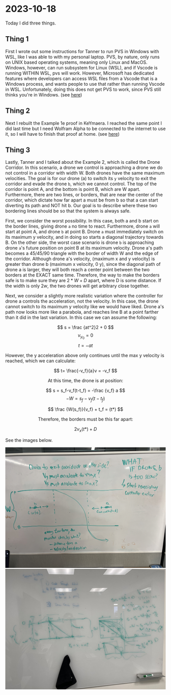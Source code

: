 # 2023-10-18

Today I did three things.

## Thing 1

First I wrote out some instructions for Tanner to run PVS in Windows with WSL,
like I was able to with my personal laptop. PVS, by nature, only runs on UNIX
based operating systems, meaning only Linux and MacOS. Windows, however, can run
subsystem for Linux (WSL), and if Vscode is running WITHIN WSL, pvs will work.
However, Microsoft has dedicated features where developers can access WSL files
from a Vscode that is a Windows process, and wants people to use that rather
than running Vscode in WSL. Unfortunately, doing this does not get PVS to work,
since PVS still thinks you're in Windows. (see [here](../pages/pvs-on-windows.md))

## Thing 2

Next I rebuilt the Example 1e proof in KeYmaera. I reached the same point I did
last time but I need Wolfram Alpha to be connected to the internet to use it, so
I will have to finish that proof at home. (see [here](../pages/Example1e.md))

## Thing 3

Lastly, Tanner and I talked about the Example 2, which is called the Drone
Corridor. In this scenario, a drone we control is approaching a drone we do not
control in a corridor with width W. Both drones have the same maximum
velocities. The goal is for our drone (a) to switch its `y` velocity to exit the
corridor and evade the drone `b`, which we cannot control. The top of the corridor
is point A, and the bottom is point B, which are W apart. Furthermore, there are
two lines, or borders, that are near the center of the corridor, which dictate
how far apart a must be from b so that a can start diverting its path and NOT
hit b. Our goal is to describe where these two bordering lines should be so that
the system is always safe.

First, we consider the worst possibility. In this case, both a and b start on
the border lines, giving drone `a` no time to react. Furthermore, drone `a` will
start at point A, and drone `b` at point B. Drone `a` must immediately switch on
its maximum y velocity, and in doing so starts a diagonal trajectory towards B.
On the other side, the worst case scenario is drone `b` is approaching drone
`a`'s future position on point B at its maximum velocity. Drone a's path becomes
a 45/45/90 triangle with the border of width W and the edge of the corridor.
Although drone a's velocity, (maximum x and y velocity) is greater than drone b
(maximum x velocity, 0 y), since the diagonal path of drone a is larger, they
will both reach a center point between the two borders at the EXACT same time.
Therefore, the way to make the borders safe is to make sure they are $2*W + D$
apart, where D is some distance. If the width is only $2w$, the two drones will
get arbitrary close together.

Next, we consider a slightly more realistic variation where the controller for
drone a controls the acceleration, not the velocity. In this case, the drone
cannot switch to its maximum y velocity like we would have liked. Drone a's path
now looks more like a parabola, and reaches line B at a point farther than it
did in the last variation. In this case we can assume the following:

$$ s = \frac {at^2}2 + 0 $$
$$ v_{y_0} = 0$$
$$ t = -at $$

However, the y acceleration above only continues until the max y velocity is
reached, which we can calculate:

$$ t= \frac{-v_f}{a}v = -v_f $$

<center>At this time, the drone is at position: </center>

$$ s = s_f-v_f(t-t_f) = -\frac {v_f} a $$
$$ -W = s_f-v_f(t-t_f) $$

$$ \frac {W(s_f)}{v_f} + t_f = (t*) $$

<center> Therefore, the borders must be this far apart: </center>

$$ 2v_x(t*) + D $$

See the images below.

![drawing 1](../assets/RTA_Examples/example_2/Example2Whiteboard1.jpg) 
![whiteboard 2](../assets/RTA_Examples/example_2/Example2Whiteboard2.jpeg)
